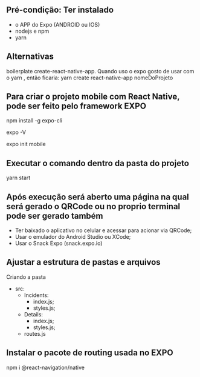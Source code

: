 ## Pré-condição: Ter instalado

- o APP do Expo (ANDROID ou IOS)
- nodejs e npm
- yarn

## Alternativas
boilerplate create-react-native-app. Quando uso o expo gosto de usar com o yarn , então ficaria: yarn create react-native-app nomeDoProjeto


## Para criar o projeto mobile com React Native, pode ser feito pelo framework EXPO

npm install -g expo-cli

expo -V

expo init mobile



## Executar o comando dentro da pasta do projeto

yarn start 


## Após execução será aberto uma página na qual será gerado o QRCode ou no proprio terminal pode ser gerado também

- Ter baixado o aplicativo no celular e acessar para acionar via QRCode;
- Usar o emulador do Android Studio ou XCode;
- Usar o Snack Expo (snack.expo.io)

## Ajustar a estrutura de pastas e arquivos

Criando a pasta 

- src:
    - Incidents:
        - index.js;
        - styles.js;
    - Details:
        - index.js;
        - styles.js;
    - routes.js

## Instalar o pacote de routing usada no EXPO

npm i @react-navigation/native

## 